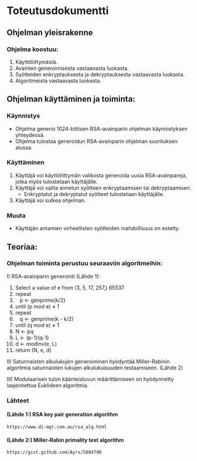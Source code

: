 # Toteutusdokumentti

## Ohjelman yleisrakenne

### Ohjelma koostuu:
1. Käyttöliittymästä.
2. Avainten generoimisesta vastaavasta luokasta.
3. Syötteiden enkryptauksesta ja dekryptauksesta vastaavasta luokasta.
4. Algoritmeista vastaavasta luokasta.

## Ohjelman käyttäminen ja toiminta:

### Käynnistys

- Ohjelma generoi 1024-bittisen RSA-avainparin ohjelman käynnistyksen yhteydessä.
- Ohjelma tulostaa generoidun RSA-avainparin ohjelman suorituksen alussa.

### Käyttäminen
1. Käyttäjä voi käyttöliittymän valikosta generoida uusia RSA-avainpareja, jotka myös tulostetaan käyttäjälle.
2. Käyttäjä voi valita annetun syötteen enkryptaamisen tai dekryptaamisen.
    - Enkryptatut ja dekryptatut syötteet tulostetaan käyttäjälle.
3. Käyttäjä voi sulkea ohjelman.

### Muuta
- Käyttäjän antamien virheellisten syötteiden mahdollisuus on estetty.

## Teoriaa:

### Ohjelman toiminta perustuu seuraaviin algoritmeihin:

I) RSA-avainparin generointi (Lähde 1):
  1. Select a value of e from (3, 5, 17, 257,) 65537
  2. repeat
  3.    p ← genprime(k/2)
  4. until (p mod e) ≠ 1
  5. repeat
  6.    q ← genprime(k - k/2)
  7. until (q mod e) ≠ 1
  8. N ← pq
  9. L ← (p-1)(q-1)
  10. d ← modinv(e, L)
  11. return (N, e, d)


II) Satunnaisten alkulukujen generoiminen hyödyntää Miller-Rabinin algoritmia satunnaisten lukujen alkulukuisuuden testaamiseen. (Lähde 2)

III) Modulaarisen tulon käänteisluvun määrittämiseen on hyödynnetty laajennettua Euklideen algoritmia.

### Lähteet

#### (Lähde 1:) RSA key pair generation algorithm
```https://www.di-mgt.com.au/rsa_alg.html```

#### (Lähde 2:) Miller-Rabin primality test algorithm
```https://gist.github.com/Ayrx/5884790```



